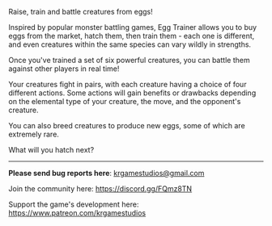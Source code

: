 Raise, train and battle creatures from eggs!

Inspired by popular monster battling games, Egg Trainer allows you to buy eggs from the market, hatch them, then train them - each one is different, and even creatures within the same species can vary wildly in strengths.

Once you've trained a set of six powerful creatures, you can battle them against other players in real time!

Your creatures fight in pairs, with each creature having a choice of four different actions. Some actions will gain benefits or drawbacks depending on the elemental type of your creature, the move, and the opponent's creature.

You can also breed creatures to produce new eggs, some of which are extremely rare.

What will you hatch next?

<hr />

**Please send bug reports here**: [krgamestudios@gmail.com](mailto:krgamestudios@gmail.com)

Join the community here: https://discord.gg/FQmz8TN

Support the game's development here: https://www.patreon.com/krgamestudios

